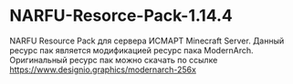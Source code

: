 # NARFU-Resorce-Pack-1.14.4
NARFU Resource Pack для сервера ИСМАРТ Minecraft Server. Данный ресурс пак является модификацией ресурс пака ModernArch. Оригинальный ресурс пак можно скачать по ссылке https://www.designio.graphics/modernarch-256x
